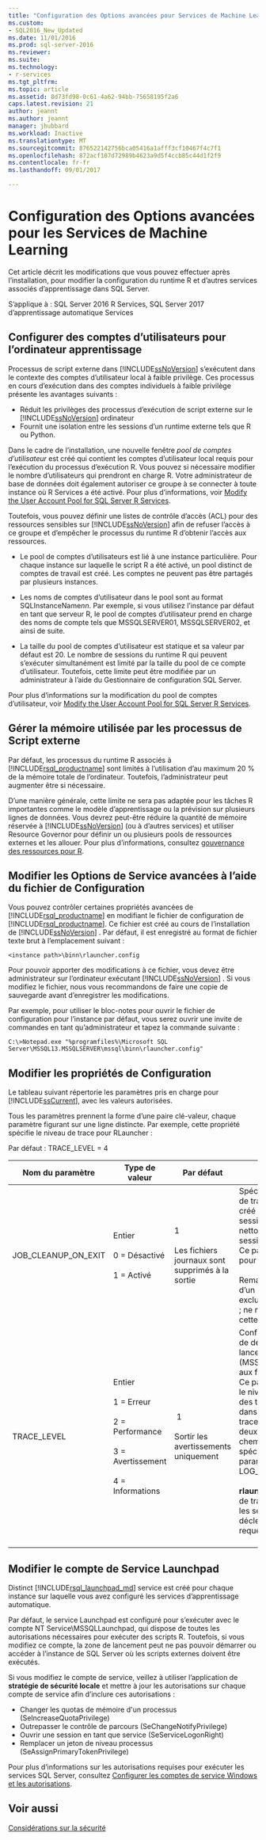 ```yaml
---
title: "Configuration des Options avancées pour Services de Machine Learning | Documents Microsoft"
ms.custom:
- SQL2016_New_Updated
ms.date: 11/01/2016
ms.prod: sql-server-2016
ms.reviewer: 
ms.suite: 
ms.technology:
- r-services
ms.tgt_pltfrm: 
ms.topic: article
ms.assetid: 8d73fd98-0c61-4a62-94bb-75658195f2a6
caps.latest.revision: 21
author: jeannt
ms.author: jeannt
manager: jhubbard
ms.workload: Inactive
ms.translationtype: MT
ms.sourcegitcommit: 876522142756bca05416a1afff3cf10467f4c7f1
ms.openlocfilehash: 872acf107d72989b4623a9d5f4ccb85c44d1f2f9
ms.contentlocale: fr-fr
ms.lasthandoff: 09/01/2017

---
```

# <a name="advanced-configuration-options-for-machine-learning-services"></a>Configuration des Options avancées pour les Services de Machine Learning

Cet article décrit les modifications que vous pouvez effectuer après l’installation, pour modifier la configuration du runtime R et d’autres services associés d’apprentissage dans SQL Server.

S’applique à : SQL Server 2016 R Services, SQL Server 2017 d’apprentissage automatique Services

##  <a name="bkmk_Provisioning"></a>Configurer des comptes d’utilisateurs pour l’ordinateur apprentissage

Processus de script externe dans [!INCLUDE[ssNoVersion](../../includes/ssnoversion-md.md)] s’exécutent dans le contexte des comptes d’utilisateur local à faible privilège. Ces processus en cours d’exécution dans des comptes individuels à faible privilège présente les avantages suivants :

+ Réduit les privilèges des processus d’exécution de script externe sur le [!INCLUDE[ssNoVersion](../../includes/ssnoversion-md.md)] ordinateur
+ Fournit une isolation entre les sessions d’un runtime externe tels que R ou Python.

Dans le cadre de l’installation, une nouvelle fenêtre *pool de comptes d’utilisateur* est créé qui contient les comptes d’utilisateur local requis pour l’exécution du processus d’exécution R. Vous pouvez si nécessaire modifier le nombre d’utilisateurs qui prendront en charge R. Votre administrateur de base de données doit également autoriser ce groupe à se connecter à toute instance où R Services a été activé. Pour plus d’informations, voir [Modify the User Account Pool for SQL Server R Services](../../advanced-analytics/r/modify-the-user-account-pool-for-sql-server-r-services.md).

Toutefois, vous pouvez définir une listes de contrôle d’accès (ACL) pour des ressources sensibles sur [!INCLUDE[ssNoVersion](../../includes/ssnoversion-md.md)] afin de refuser l’accès à ce groupe et d’empêcher le processus du runtime R d’obtenir l’accès aux ressources.

+ Le pool de comptes d’utilisateurs est lié à une instance particulière.  Pour chaque instance sur laquelle le script R a été activé, un pool distinct de comptes de travail est créé. Les comptes ne peuvent pas être partagés par plusieurs instances.

+ Les noms de comptes d’utilisateur dans le pool sont au format SQLInstanceName*nn*. Par exemple, si vous utilisez l’instance par défaut en tant que serveur R, le pool de comptes d’utilisateur prend en charge des noms de compte tels que MSSQLSERVER01, MSSQLSERVER02, et ainsi de suite.

+ La taille du pool de comptes d’utilisateur est statique et sa valeur par défaut est 20. Le nombre de sessions du runtime R qui peuvent s’exécuter simultanément est limité par la taille du pool de ce compte d’utilisateur. Toutefois, cette limite peut être modifiée par un administrateur à l’aide du Gestionnaire de configuration SQL Server.

Pour plus d’informations sur la modification du pool de comptes d’utilisateur, voir [Modify the User Account Pool for SQL Server R Services](../../advanced-analytics/r/modify-the-user-account-pool-for-sql-server-r-services.md).

##  <a name="bkmk_ManagingMemory"></a>Gérer la mémoire utilisée par les processus de Script externe

Par défaut, les processus du runtime R associés à [!INCLUDE[rsql_productname](../../includes/rsql-productname-md.md)] sont limités à l’utilisation d’au maximum 20 % de la mémoire totale de l’ordinateur. Toutefois, l’administrateur peut augmenter être si nécessaire.

D’une manière générale, cette limite ne sera pas adaptée pour les tâches R importantes comme le modèle d’apprentissage ou la prévision sur plusieurs lignes de données. Vous devrez peut-être réduire la quantité de mémoire réservée à [!INCLUDE[ssNoVersion](../../includes/ssnoversion-md.md)] (ou à d’autres services) et utiliser Resource Governor pour définir un ou plusieurs pools de ressources externes et les allouer. Pour plus d’informations, consultez [gouvernance des ressources pour R](../../advanced-analytics/r/resource-governance-for-r-services.md).

##  <a name="bkmk_ChangingConfig"></a>Modifier les Options de Service avancées à l’aide du fichier de Configuration

Vous pouvez contrôler certaines propriétés avancées de [!INCLUDE[rsql_productname](../../includes/rsql-productname-md.md)] en modifiant le fichier de configuration de [!INCLUDE[rsql_productname](../../includes/rsql-productname-md.md)]. Ce fichier est créé au cours de l’installation de [!INCLUDE[ssNoVersion](../../includes/ssnoversion-md.md)] . Par défaut, il est enregistré au format de fichier texte brut à l’emplacement suivant :

`<instance path>\binn\rlauncher.config`

Pour pouvoir apporter des modifications à ce fichier, vous devez être administrateur sur l’ordinateur exécutant [!INCLUDE[ssNoVersion](../../includes/ssnoversion-md.md)] . Si vous modifiez le fichier, nous vous recommandons de faire une copie de sauvegarde avant d’enregistrer les modifications.

Par exemple, pour utiliser le bloc-notes pour ouvrir le fichier de configuration pour l’instance par défaut, vous serez ouvrir une invite de commandes en tant qu’administrateur et tapez la commande suivante :

```
C:\>Notepad.exe "%programfiles%\Microsoft SQL Server\MSSQL13.MSSQLSERVER\mssql\binn\rlauncher.config"  
```

##  <a name="bkmk_properties"></a>Modifier les propriétés de Configuration

Le tableau suivant répertorie les paramètres pris en charge pour [!INCLUDE[ssCurrent](../../includes/sscurrent-md.md)], avec les valeurs autorisées.

Tous les paramètres prennent la forme d’une paire clé-valeur, chaque paramètre figurant sur une ligne distincte. Par exemple, cette propriété spécifie le niveau de trace pour RLauncher :

Par défaut : TRACE_LEVEL = 4


|**Nom du paramètre**|**Type de valeur**|**Par défaut**|**Description**|
|------------------|----------------|-------------|-----------------|
|JOB_CLEANUP_ON_EXIT|Entier<br /><br /> 0 = Désactivé<br /><br /> 1 = Activé|1<br /><br /> Les fichiers journaux sont supprimés à la sortie|Spécifie si le dossier de travail temporaire créé pour chaque session R doit être nettoyé une fois la session R terminée. Ce paramètre est utile pour le débogage.<br /><br /> Remarque : il s’agit d’un paramètre exclusivement interne ; ne modifiez pas cette valeur.|
|TRACE_LEVEL|Entier<br /><br /> 1 = Erreur<br /><br /> 2 = Performance<br /><br /> 3 = Avertissement<br /><br /> 4 = Informations| 1<br /><br /> Sortir les avertissements uniquement|Configure le niveau de détail de trace du lanceur R (MSSQLLAUNCHPAD) aux fins de débogage. Ce paramètre affecte le niveau de détail des traces stockées dans les fichiers de trace suivants, tous deux situés dans le chemin d’accès spécifié par le paramètre LOG_DIRECTORY :<br /><br /> **rlauncher.log**: fichier de trace généré pour les sessions R déclenchées par des requêtes T-SQL.<br /><br /> |

## <a name="bkmk_Launchpad"></a>Modifier le compte de Service Launchpad

Distinct [!INCLUDE[rsql_launchpad_md](../../includes/rsql-launchpad-md.md)] service est créé pour chaque instance sur laquelle vous avez configuré les services d’apprentissage automatique.

Par défaut, le service Launchpad est configuré pour s’exécuter avec le compte NT Service\MSSQLLaunchpad, qui dispose de toutes les autorisations nécessaires pour exécuter des scripts R. Toutefois, si vous modifiez ce compte, la zone de lancement peut ne pas pouvoir démarrer ou accéder à l’instance de SQL Server où les scripts externes doivent être exécutés.

Si vous modifiez le compte de service, veillez à utiliser l’application de **stratégie de sécurité locale** et mettre à jour les autorisations sur chaque compte de service afin d’inclure ces autorisations :

+ Changer les quotas de mémoire d'un processus (SeIncreaseQuotaPrivilege)
+ Outrepasser le contrôle de parcours (SeChangeNotifyPrivilege)
+ Ouvrir une session en tant que service (SeServiceLogonRight)
+ Remplacer un jeton de niveau processus (SeAssignPrimaryTokenPrivilege)

Pour plus d’informations sur les autorisations requises pour exécuter les services SQL Server, consultez [Configurer les comptes de service Windows et les autorisations](https://msdn.microsoft.com/library/ms143504.aspx#Windows).

## <a name="see-also"></a>Voir aussi

[Considérations sur la sécurité](security-considerations-for-the-r-runtime-in-sql-server.md)

